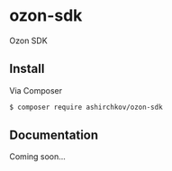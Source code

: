 # ozon-sdk

Ozon SDK

## Install

Via Composer

``` bash 
$ composer require ashirchkov/ozon-sdk
```

## Documentation

Coming soon...

